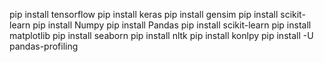 pip install tensorflow
pip install keras
pip install gensim
pip install scikit-learn
pip install Numpy
pip install Pandas 
pip install scikit-learn
pip install matplotlib
pip install seaborn
pip install nltk
pip install konlpy
pip install -U pandas-profiling